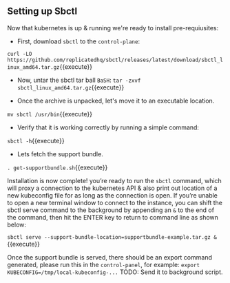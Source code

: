 
## Setting up Sbctl

Now that kubernetes is up & running we're ready to install pre-requiusites:

* First, download `sbctl` to the `control-plane`:

`curl -LO https://github.com/replicatedhq/sbctl/releases/latest/download/sbctl_linux_amd64.tar.gz`{{execute}}

* Now, untar the sbctl tar ball `BaSH`:
`tar -zxvf sbctl_linux_amd64.tar.gz`{{execute}}

* Once the archive is unpacked, let's move it to an executable location.

`mv sbctl /usr/bin`{{execute}}

* Verify that it is working correctly by running a simple command:

`sbctl -h`{{execute}}

* Lets fetch the support bundle.

`. get-supportbundle.sh`{{execute}}

Installation is now complete! you’re ready to run the `sbctl` command, which will proxy a connection to the kubernetes API & also print out location of a new kubeconfig file for as long as the connection is open. If you’re unable to open a new terminal window to connect to the instance, you can shift the sbctl serve command to the background by appending an `&` to the end of the command, then hit the ENTER key to return to command line as shown below:

`sbctl serve --support-bundle-location=supportbundle-example.tar.gz &`{{execute}}

Once the support bundle is served, there should be an export command generated, please run this in the `control-panel`, for example:
`export KUBECONFIG=/tmp/local-kubeconfig-...`
TODO: Send it to background script.